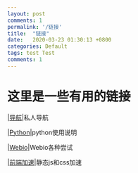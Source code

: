 ```yaml
---
layout: post
comments: 1
permalink: '/链接'
title:  "链接"
date:   2020-03-23 01:30:13 +0800
categories: Default
tags: test Test
comments: 1
---
```


# 这里是一些有用的链接

|[导航](https://www.terrychan.org/Tindex/)|私人导航

|[Python](http://python.terrychan.org/)|python使用说明

|[Webio](https://www.terrychan.org/webio/)|Webio各种尝试

|[前端加速](https://www.terrychan.org/speed/)|静态js和css加速



